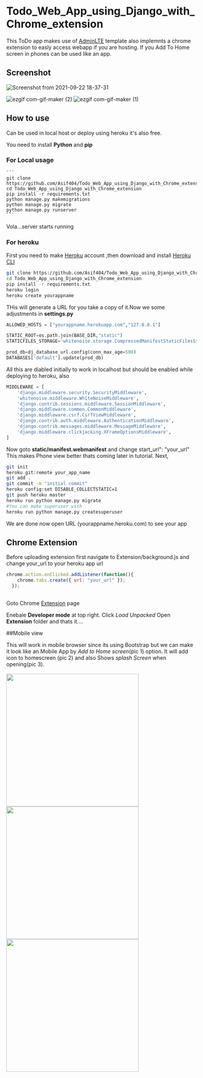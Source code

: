# Todo_Web_App_using_Django_with_Chrome_extension

This ToDo app makes use of [AdminLTE](https://adminlte.io/themes/dev/AdminLTE/index.html) template also implemnts a chrome extension to easly access webapp if you are hosting. If you Add To Home screen in phones can be used like an app. 
## Screenshot
![Screenshot from 2021-09-22 18-37-31](https://user-images.githubusercontent.com/33574841/134349244-5a7bee02-37af-4fde-9a75-6bcec63f46cc.png)

![ezgif com-gif-maker (2)](https://user-images.githubusercontent.com/33574841/134348975-9076c27e-c7a9-4b6b-8194-cc901e239ebc.gif) ![ezgif com-gif-maker (1)](https://user-images.githubusercontent.com/33574841/134348784-f5690d78-b860-4824-9b5f-aa7054609d61.gif)


## How to use

Can be used in local host or deploy using heroku it's also free.

You need to install **Python** and **pip** 

  ### For Local usage
  
    ```
    git clone https://github.com/Asif404/Todo_Web_App_using_Django_with_Chrome_extension
    cd Todo_Web_App_using_Django_with_Chrome_extension
    pip install -r requirements.txt
    python manage.py makemigrations
    python manage.py migrate
    python manage.py runserver
    ```
Vola...server starts running
 
  ### For heroku
 
First you need to make [Heroku](heroku.com) account ,then download and install [Heroku CLI](https://devcenter.heroku.com/articles/heroku-cli#download-and-install)
 
```bash
git clone https://github.com/Asif404/Todo_Web_App_using_Django_with_Chrome_extension
cd Todo_Web_App_using_Django_with_Chrome_extension
pip install -r requirements.txt
heroku login
heroku create yourappname
```
THis will generate a URL for you take a copy of it.Now we some adjustments in **settings.py**
```python
ALLOWED_HOSTS = ["yourappname.herokuapp.com","127.0.0.1"]
```

```python
STATIC_ROOT=os.path.join(BASE_DIR,"static")
STATICFILES_STORAGE='whitenoise.storage.CompressedManifestStaticFilesStorage'

prod_db=dj_database_url.config(conn_max_age=500)
DATABASES['default'].update(prod_db)
```` 

All this are diabled initially to work in localhost but should be enabled while deploying to heroku, also

```python
MIDDLEWARE = [
    'django.middleware.security.SecurityMiddleware',
    'whitenoise.middleware.WhiteNoiseMiddleware',
    'django.contrib.sessions.middleware.SessionMiddleware',
    'django.middleware.common.CommonMiddleware',
    'django.middleware.csrf.CsrfViewMiddleware',
    'django.contrib.auth.middleware.AuthenticationMiddleware',
    'django.contrib.messages.middleware.MessageMiddleware',
    'django.middleware.clickjacking.XFrameOptionsMiddleware',
]
```
Now goto **static/manifest.webmanifest** and change start_url": "your_url"
This makes Phone view better thats coming later in tutorial.
Next,
```bash
git init
heroku git:remote your_app_name
git add .
git commit -m "initial commit"
heroku config:set DISABLE_COLLECTSTATIC=1
git push heroku master
heroku run python manage.py migrate
#You can make superuser with
heroku run python manage.py createsuperuser 
```
We are done now open URL (yourappname.heroku.com) to see your app
## Chrome Extension

Before uploading extension first navigate to Extension/background.js and change your_url to your heroku app url
```javascript
chrome.action.onClicked.addListener(function(){
    chrome.tabs.create({ url: "your_url" });
  });
  
```
Goto Chrome [Extension](chrome://extensions/) page 

Enebale **Developer mode** at top right.
Click _Load Unpacked_ Open **Extension** folder 
and thats it....

##Mobile view

This will work in mobile browser since its using Bootstrap but we can make it look like an Mobile App by _Add to Home screen_(pic 1) option. It will add icon to homescreen (pic 2) and also Shows _splash Screen_ when opening(pic 3).<br><br>
<img src='https://user-images.githubusercontent.com/33574841/134354219-1ffbd9d3-6adb-47bc-9695-89fbe7b20064.png' height=350> <img src='https://user-images.githubusercontent.com/33574841/134359477-0a8c714d-0475-452c-9b80-30b7ff3a3af4.png' height=350> <img src='https://user-images.githubusercontent.com/33574841/134359470-4038d872-4008-45f1-9227-cb95cc76f479.png' height=350>


